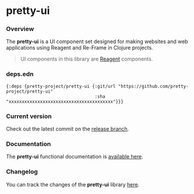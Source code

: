 
# pretty-ui

### Overview

The <strong>pretty-ui</strong> is a UI component set designed for making websites and web applications using Reagent and Re-Frame in Clojure projects.

> UI components in this library are [Reagent](https://github.com/reagent-project/reagent) components.

### deps.edn

```
{:deps {pretty-project/pretty-ui {:git/url "https://github.com/pretty-project/pretty-ui"
                                  :sha     "xxxxxxxxxxxxxxxxxxxxxxxxxxxxxxxxxxxxxxxx"}}}
```

### Current version

Check out the latest commit on the [release branch](https://github.com/pretty-project/pretty-ui/tree/release).

### Documentation

The <strong>pretty-ui</strong> functional documentation is [available here](https://pretty-project.github.io/pretty-ui).

### Changelog

You can track the changes of the <strong>pretty-ui</strong> library [here](CHANGES.md).
